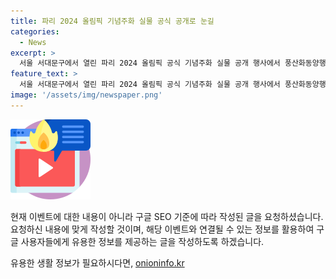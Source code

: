 ```yaml
---
title: 파리 2024 올림픽 기념주화 실물 공식 공개로 눈길
categories:
  - News
excerpt: >
  서울 서대문구에서 열린 파리 2024 올림픽 공식 기념주화 실물 공개 행사에서 풍산화동양행이 성화봉송 대형 금화, 에펠탑 금화 등 기념주화를 선보였다. 이 기념주화는 다채로운 종류로 구성되어 있어 올림픽 팬들에게 큰 관심을 끌 것으로 보인다.
feature_text: >
  서울 서대문구에서 열린 파리 2024 올림픽 공식 기념주화 실물 공개 행사에서 풍산화동양행이 성화봉송 대형 금화, 에펠탑 금화 등 기념주화를 선보였다. 이 기념주화는 다채로운 종류로 구성되어 있어 올림픽 팬들에게 큰 관심을 끌 것으로 보인다.
image: '/assets/img/newspaper.png'
---
```


<p><img src="/assets/img/news.png" alt="rentncar 속보" /></p>

<p>현재 이벤트에 대한 내용이 아니라 구글 SEO 기준에 따라 작성된 글을 요청하셨습니다. 요청하신 내용에 맞게 작성할 것이며, 해당 이벤트와 연결될 수 있는 정보를 활용하여 구글 사용자들에게 유용한 정보를 제공하는 글을 작성하도록 하겠습니다.</p>
유용한 생활 정보가 필요하시다면, <a href="https://onioninfo.kr" rel="dofollow">onioninfo.kr</a>


